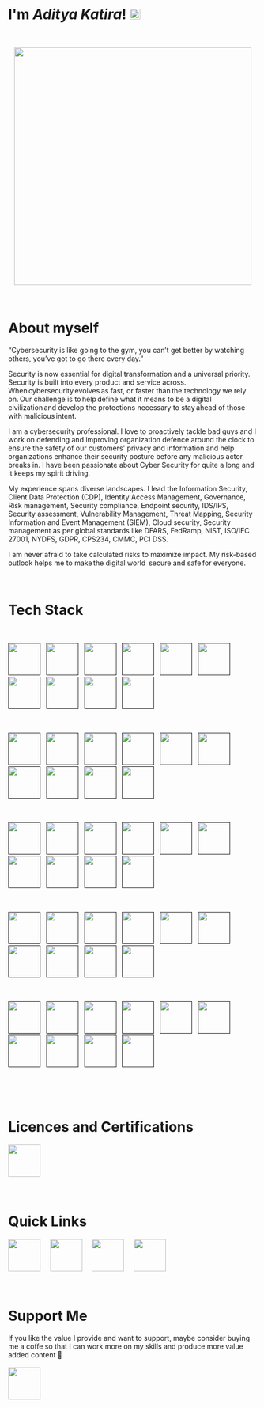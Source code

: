 # I'm ***Aditya Katira***! <img src="https://raw.githubusercontent.com/MartinHeinz/MartinHeinz/master/wave.gif" height="21">

&nbsp;

<p align="center">
    <img src="https://cdn.jsdelivr.net/gh/AdityaKatira/AdityaKatira/SVG/Blogging Minimalistic/Blogging Minimalistic/blogging.svg" width="480px"/>
</p>

&nbsp;

# About myself

“Cybersecurity is like going to the gym, you can’t get better by watching others, you’ve got to go there every day.”

Security is now essential for digital transformation and a universal priority. Security is built into every product and service across. When cybersecurity evolves as fast, or faster than the technology we rely on. Our challenge is to help define what it means to be a digital civilization and develop the protections necessary to stay ahead of those with malicious intent.

I am a cybersecurity professional. I love to proactively tackle bad guys and I work on defending and improving organization defence around the clock to ensure the safety of our customers' privacy and information and help organizations enhance their security posture before any malicious actor breaks in. I have been passionate about Cyber Security for quite a long and it keeps my spirit driving.

My experience spans diverse landscapes. I lead the Information Security, Client Data Protection (CDP), Identity Access Management, Governance, Risk management, Security compliance, Endpoint security, IDS/IPS, Security assessment, Vulnerability Management, Threat Mapping, Security Information and Event Management (SIEM), Cloud security, Security management as per global standards like DFARS, FedRamp, NIST, ISO/IEC 27001, NYDFS, GDPR, CPS234, CMMC, PCI DSS.

I am never afraid to take calculated risks to maximize impact. My risk-based outlook helps me to make the digital world  secure and safe for everyone.

&nbsp;
# Tech Stack

<br>

<a href=""><td align="center" width="140" height="112.43"><img src="https://cdn.jsdelivr.net/gh/AdityaKatira/AdityaKatira/SVG/microsoft.svg" width="65px"/></a>&nbsp;&nbsp;
<a href=""><td align="center" width="140" height="112.43"><img src="https://cdn.jsdelivr.net/gh/AdityaKatira/AdityaKatira/SVG/microsoftoffice.svg" width="65px"/></a>&nbsp;&nbsp;
<a href=""><td align="center" width="140" height="112.43"><img src="https://cdn.jsdelivr.net/gh/AdityaKatira/AdityaKatira/SVG/linux.svg" width="65px"/></a>&nbsp;&nbsp;
<a href=""><td align="center" width="140" height="112.43"><img src="https://cdn.jsdelivr.net/gh/AdityaKatira/AdityaKatira/SVG/redhat.svg" width="65px"/></a>&nbsp;&nbsp;
<a href=""><td align="center" width="140" height="112.43"><img src="https://cdn.jsdelivr.net/gh/AdityaKatira/AdityaKatira/SVG/openstack.svg" width="65px"/></a>&nbsp;&nbsp;
<a href=""><td align="center" width="140" height="112.43"><img src="https://cdn.jsdelivr.net/gh/AdityaKatira/AdityaKatira/SVG/vmware.svg" width="65px"/></a>&nbsp;&nbsp;
<a href=""><td align="center" width="140" height="112.43"><img src="https://cdn.jsdelivr.net/gh/AdityaKatira/AdityaKatira/SVG/citrix.svg" width="65px"/></a>&nbsp;&nbsp;
<a href=""><td align="center" width="140" height="112.43"><img src="https://cdn.jsdelivr.net/gh/AdityaKatira/AdityaKatira/SVG/nutanix.svg" width="65px"/></a>&nbsp;&nbsp;
<a href=""><td align="center" width="140" height="112.43"><img src="https://cdn.jsdelivr.net/gh/AdityaKatira/AdityaKatira/SVG/microsoftazure.svg" width="65px"/></a>&nbsp;&nbsp;
<a href=""><td align="center" width="140" height="112.43"><img src="https://cdn.jsdelivr.net/gh/AdityaKatira/AdityaKatira/SVG/amazonaws.svg" width="65px"/></a>&nbsp;&nbsp;
 
&nbsp;
 
<a href=""><td align="center" width="140" height="112.43"><img src="https://cdn.jsdelivr.net/gh/AdityaKatira/AdityaKatira/SVG/googlecloud.svg" width="65px"/></a>&nbsp;&nbsp;
<a href=""><td align="center" width="140" height="112.43"><img src="https://cdn.jsdelivr.net/gh/AdityaKatira/AdityaKatira/SVG/alibabacloud.svg" width="65px"/></a>&nbsp;&nbsp;
<a href=""><td align="center" width="140" height="112.43"><img src="https://cdn.jsdelivr.net/gh/AdityaKatira/AdityaKatira/SVG/git.svg" width="65px"/></a>&nbsp;&nbsp;
<a href=""><td align="center" width="140" height="112.43"><img src="https://cdn.jsdelivr.net/gh/AdityaKatira/AdityaKatira/SVG/docker.svg" width="65px"/></a>&nbsp;&nbsp;
<a href=""><td align="center" width="140" height="112.43"><img src="https://cdn.jsdelivr.net/gh/AdityaKatira/AdityaKatira/SVG/kubernetes.svg" width="65px"/></a>&nbsp;&nbsp;
<a href=""><td align="center" width="140" height="112.43"><img src="https://cdn.jsdelivr.net/gh/AdityaKatira/AdityaKatira/SVG/terraform.svg" width="65px"/></a>&nbsp;&nbsp;
<a href=""><td align="center" width="140" height="112.43"><img src="https://cdn.jsdelivr.net/gh/AdityaKatira/AdityaKatira/SVG/prometheus.svg" width="65px"/></a>&nbsp;&nbsp;
<a href=""><td align="center" width="140" height="112.43"><img src="https://cdn.jsdelivr.net/gh/AdityaKatira/AdityaKatira/SVG/splunk.svg" width="65px"/></a>&nbsp;&nbsp;
<a href=""><td align="center" width="140" height="112.43"><img src="https://cdn.jsdelivr.net/gh/AdityaKatira/AdityaKatira/SVG/wireshark.svg" width="65px"/></a>&nbsp;&nbsp;
<a href=""><td align="center" width="140" height="112.43"><img src="https://cdn.jsdelivr.net/gh/AdityaKatira/AdityaKatira/SVG/sumologic.svg" width="65px"/></a>&nbsp;&nbsp;

&nbsp;

<a href=""><td align="center" width="140" height="112.43"><img src="https://cdn.jsdelivr.net/gh/AdityaKatira/AdityaKatira/SVG/fortinet.svg" width="65px"/></a>&nbsp;&nbsp;
<a href=""><td align="center" width="140" height="112.43"><img src="https://cdn.jsdelivr.net/gh/AdityaKatira/AdityaKatira/SVG/junipernetworks.svg" width="65px"/></a>&nbsp;&nbsp;
<a href=""><td align="center" width="140" height="112.43"><img src="https://cdn.jsdelivr.net/gh/AdityaKatira/AdityaKatira/SVG/cisco.svg" width="65px"/></a>&nbsp;&nbsp;
<a href=""><td align="center" width="140" height="112.43"><img src="https://cdn.jsdelivr.net/gh/AdityaKatira/AdityaKatira/SVG/qualys.svg" width="65px"/></a>&nbsp;&nbsp;
<a href=""><td align="center" width="140" height="112.43"><img src="https://cdn.jsdelivr.net/gh/AdityaKatira/AdityaKatira/SVG/trendmicro.svg" width="65px"/></a>&nbsp;&nbsp;
<a href=""><td align="center" width="140" height="112.43"><img src="https://cdn.jsdelivr.net/gh/AdityaKatira/AdityaKatira/SVG/sonicwall.svg" width="65px"/></a>&nbsp;&nbsp;
<a href=""><td align="center" width="140" height="112.43"><img src="https://cdn.jsdelivr.net/gh/AdityaKatira/AdityaKatira/SVG/paloaltonetworks.svg" width="65px"/></a>&nbsp;&nbsp;
<a href=""><td align="center" width="140" height="112.43"><img src="https://cdn.jsdelivr.net/gh/AdityaKatira/AdityaKatira/SVG/dynatrace.svg" width="65px"/></a>&nbsp;&nbsp;
<a href=""><td align="center" width="140" height="112.43"><img src="https://cdn.jsdelivr.net/gh/AdityaKatira/AdityaKatira/SVG/aqua.svg" width="65px"/></a>&nbsp;&nbsp;
<a href=""><td align="center" width="140" height="112.43"><img src="https://cdn.jsdelivr.net/gh/AdityaKatira/AdityaKatira/SVG/datadog.svg" width="65px"/></a>&nbsp;&nbsp;
   
&nbsp;

<a href=""><td align="center" width="140" height="112.43"><img src="https://cdn.jsdelivr.net/gh/AdityaKatira/AdityaKatira/SVG/newrelic.svg" width="65px"/></a>&nbsp;&nbsp;
<a href=""><td align="center" width="140" height="112.43"><img src="https://cdn.jsdelivr.net/gh/AdityaKatira/AdityaKatira/SVG/falco.svg" width="65px"/></a>&nbsp;&nbsp;
<a href=""><td align="center" width="140" height="112.43"><img src="https://cdn.jsdelivr.net/gh/AdityaKatira/AdityaKatira/SVG/auth0.svg" width="65px"/></a>&nbsp;&nbsp;
<a href=""><td align="center" width="140" height="112.43"><img src="https://cdn.jsdelivr.net/gh/AdityaKatira/AdityaKatira/SVG/okta.svg" width="65px"/></a>&nbsp;&nbsp;
<a href=""><td align="center" width="140" height="112.43"><img src="https://cdn.jsdelivr.net/gh/AdityaKatira/AdityaKatira/SVG/veeam.svg" width="65px"/></a>&nbsp;&nbsp;
<a href=""><td align="center" width="140" height="112.43"><img src="https://cdn.jsdelivr.net/gh/AdityaKatira/AdityaKatira/SVG/pagerduty.svg" width="65px"/></a>&nbsp;&nbsp;
<a href=""><td align="center" width="140" height="112.43"><img src="https://cdn.jsdelivr.net/gh/AdityaKatira/AdityaKatira/SVG/snowflake.svg" width="65px"/></a>&nbsp;&nbsp;
<a href=""><td align="center" width="140" height="112.43"><img src="https://cdn.jsdelivr.net/gh/AdityaKatira/AdityaKatira/SVG/ansible.svg" width="65px"/></a>&nbsp;&nbsp;
<a href=""><td align="center" width="140" height="112.43"><img src="https://cdn.jsdelivr.net/gh/AdityaKatira/AdityaKatira/SVG/chef.svg" width="65px"/></a>&nbsp;&nbsp;
<a href=""><td align="center" width="140" height="112.43"><img src="https://cdn.jsdelivr.net/gh/AdityaKatira/AdityaKatira/SVG/jenkins.svg" width="65px"/></a>&nbsp;&nbsp;

&nbsp;

<a href=""><td align="center" width="140" height="112.43"><img src="https://cdn.jsdelivr.net/gh/AdityaKatira/AdityaKatira/SVG/grafana.svg" width="65px"/></a>&nbsp;&nbsp;
<a href=""><td align="center" width="140" height="112.43"><img src="https://cdn.jsdelivr.net/gh/AdityaKatira/AdityaKatira/SVG/elastic.svg" width="65px"/></a>&nbsp;&nbsp;
<a href=""><td align="center" width="140" height="112.43"><img src="https://cdn.jsdelivr.net/gh/AdityaKatira/AdityaKatira/SVG/elasticstack.svg" width="65px"/></a>&nbsp;&nbsp;
<a href=""><td align="center" width="140" height="112.43"><img src="https://cdn.jsdelivr.net/gh/AdityaKatira/AdityaKatira/SVG/puppet.svg" width="65px"/></a>&nbsp;&nbsp;
<a href=""><td align="center" width="140" height="112.43"><img src="https://cdn.jsdelivr.net/gh/AdityaKatira/AdityaKatira/SVG/saltstack.svg" width="65px"/></a>&nbsp;&nbsp;
<a href=""><td align="center" width="140" height="112.43"><img src="https://cdn.jsdelivr.net/gh/AdityaKatira/AdityaKatira/SVG/vagrant.svg" width="65px"/></a>&nbsp;&nbsp;
<a href=""><td align="center" width="140" height="112.43"><img src="https://cdn.jsdelivr.net/gh/AdityaKatira/AdityaKatira/SVG/rancher.svg" width="65px"/></a>&nbsp;&nbsp;
<a href=""><td align="center" width="140" height="112.43"><img src="https://cdn.jsdelivr.net/gh/AdityaKatira/AdityaKatira/SVG/apachekafka.svg" width="65px"/></a>&nbsp;&nbsp;
<a href=""><td align="center" width="140" height="112.43"><img src="https://cdn.jsdelivr.net/gh/AdityaKatira/AdityaKatira/SVG/nginx.svg" width="65px"/></a>&nbsp;&nbsp;
<a href=""><td align="center" width="140" height="112.43"><img src="https://cdn.jsdelivr.net/gh/AdityaKatira/AdityaKatira/SVG/rabbitmq.svg" width="65px"/></a>&nbsp;&nbsp;

<br>

&nbsp;

# Licences and Certifications

<a href="https://www.credly.com/users/aditya-katira"><td align="center" width="140" height="112.43">
                <img src="https://cdn.jsdelivr.net/gh/AdityaKatira/AdityaKatira/SVG/credly.svg" width="65px"/></a>&nbsp;&nbsp;          
                                    
                          

&nbsp;

# Quick Links

<a href="https://www.linkedin.com/in/adityakatira/"><td align="center" width="140" height="112.43">
                <img src="https://cdn.jsdelivr.net/gh/AdityaKatira/AdityaKatira/SVG/linkedin.svg" width="65px"/></a>&nbsp;&nbsp;&nbsp;&nbsp;
<a href="https://adityakatira.com"><td align="center" width="140" height="112.43">
                <img src="https://cdn.jsdelivr.net/gh/AdityaKatira/AdityaKatira/SVG/internetexplorer.svg" width="65px"/></a>&nbsp;&nbsp;&nbsp;&nbsp;
<a href="https://twitter.com/AdityaKatira
"><td align="center" width="140" height="112.43">
                <img src="https://cdn.jsdelivr.net/gh/AdityaKatira/AdityaKatira/SVG/x.svg" width="65px"/></a>&nbsp;&nbsp;&nbsp;&nbsp;
<a href="mailto:adityakatira28@gmail.com"><td align="center" width="140" height="112.43">
                <img src="https://cdn.jsdelivr.net/gh/AdityaKatira/AdityaKatira/SVG/gmail.svg" width="65px"/></a>&nbsp;&nbsp;


&nbsp;
# Support Me

If you like the value I provide and want to support, maybe consider buying me a coffe so that I can work more on my skills and produce more value added content 🙌
<br><br>
<a href="https://www.buymeacoffee.com/AdityaKatira"><td align="center" width="140" height="112.43">
                <img src="https://cdn.jsdelivr.net/gh/AdityaKatira/AdityaKatira/SVG/buymeacoffee.svg" width="65px"/></a>









